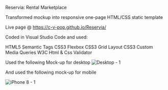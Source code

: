 Reservia: Rental Marketplace

Transformed mockup into responsive one-page HTML/CSS static template

Live page @ https://c-v-pop.github.io/Reservia/

Coded in Visual Studio Code and used: 

HTML5 Semantic Tags
CSS3 Flexbox
CSS3 Grid Layout
CSS3 Custom Media Queries
W3C Html & Css Validator

Used the following Mock-up for desktop
![Desktop - 1](https://user-images.githubusercontent.com/61190539/204389497-a546e98e-3bc7-489c-9d19-feadb787a2b3.png)

And used the following mock-up for mobile

![iPhone 8 - 1](https://user-images.githubusercontent.com/61190539/204389603-dad8a675-51b7-47b8-96ae-d4037e1cdb46.png)
